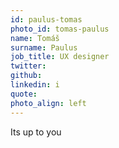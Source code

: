 ```yaml
---
id: paulus-tomas
photo_id: tomas-paulus
name: Tomáš
surname: Paulus
job_title: UX designer
twitter: 
github: 
linkedin: i
quote: 
photo_align: left
---
```


Its up to you 
